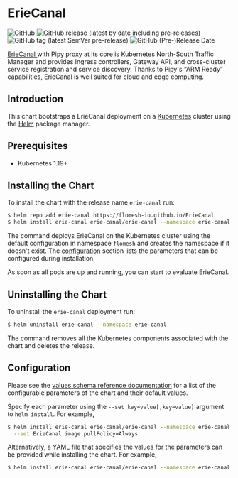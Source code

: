 # ErieCanal 

![GitHub](https://img.shields.io/github/license/flomesh-io/ErieCanal?style=flat-square)
![GitHub release (latest by date including pre-releases)](https://img.shields.io/github/v/release/flomesh-io/ErieCanal?include_prereleases&style=flat-square)
![GitHub tag (latest SemVer pre-release)](https://img.shields.io/github/v/tag/flomesh-io/ErieCanal?include_prereleases&style=flat-square)
![GitHub (Pre-)Release Date](https://img.shields.io/github/release-date-pre/flomesh-io/ErieCanal?style=flat-square)

[ErieCanal ](https://github.com/flomesh-io/ErieCanal) with Pipy proxy at its core is Kubernetes North-South Traffic Manager and provides Ingress controllers, Gateway API, and cross-cluster service registration and service discovery. Thanks to Pipy's “ARM Ready” capabilities, ErieCanal is well suited for cloud and edge computing.

## Introduction

This chart bootstraps a ErieCanal deployment on a [Kubernetes](http://kubernetes.io) cluster using the [Helm](https://helm.sh) package manager.

## Prerequisites

- Kubernetes 1.19+

## Installing the Chart

To install the chart with the release name `erie-canal` run:

```bash
$ helm repo add erie-canal https://flomesh-io.github.io/ErieCanal
$ helm install erie-canal erie-canal/erie-canal --namespace erie-canal --create-namespace
```

The command deploys ErieCanal on the Kubernetes cluster using the default configuration in namespace `flomesh` and creates the namespace if it doesn't exist. The [configuration](#configuration) section lists the parameters that can be configured during installation.

As soon as all pods are up and running, you can start to evaluate ErieCanal.

## Uninstalling the Chart

To uninstall the `erie-canal` deployment run:

```bash
$ helm uninstall erie-canal --namespace erie-canal
```

The command removes all the Kubernetes components associated with the chart and deletes the release.

## Configuration

Please see the [values schema reference documentation](https://artifacthub.io/packages/helm/erie-canal/erie-canal?modal=values-schema) for a list of the configurable parameters of the chart and their default values.

Specify each parameter using the `--set key=value[,key=value]` argument to `helm install`. For example,

```bash
$ helm install erie-canal erie-canal/erie-canal --namespace erie-canal --create-namespace \
  --set ErieCanal.image.pullPolicy=Always
```

Alternatively, a YAML file that specifies the values for the parameters can be provided while installing the chart. For example,

```bash
$ helm install erie-canal erie-canal/erie-canal --namespace erie-canal --create-namespace -f values-override.yaml
```
